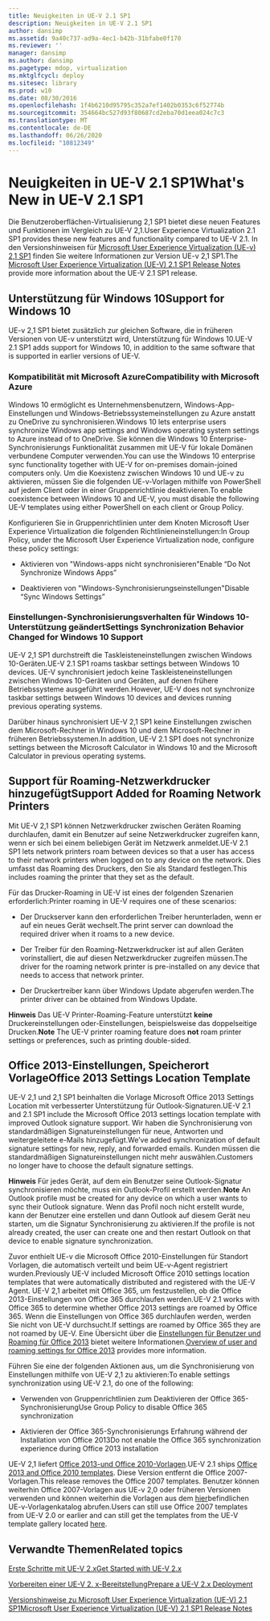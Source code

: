 ```yaml
---
title: Neuigkeiten in UE-V 2.1 SP1
description: Neuigkeiten in UE-V 2.1 SP1
author: dansimp
ms.assetid: 9a40c737-ad9a-4ec1-b42b-31bfabe0f170
ms.reviewer: ''
manager: dansimp
ms.author: dansimp
ms.pagetype: mdop, virtualization
ms.mktglfcycl: deploy
ms.sitesec: library
ms.prod: w10
ms.date: 08/30/2016
ms.openlocfilehash: 1f4b6210d95795c352a7ef1402b0353c6f52774b
ms.sourcegitcommit: 354664bc527d93f80687cd2eba70d1eea024c7c3
ms.translationtype: MT
ms.contentlocale: de-DE
ms.lasthandoff: 06/26/2020
ms.locfileid: "10812349"
---
```

# <span data-ttu-id="28404-103">Neuigkeiten in UE-V 2.1 SP1</span><span class="sxs-lookup"><span data-stu-id="28404-103">What's New in UE-V 2.1 SP1</span></span>


<span data-ttu-id="28404-104">Die Benutzeroberflächen-Virtualisierung 2,1 SP1 bietet diese neuen Features und Funktionen im Vergleich zu UE-V 2,1.</span><span class="sxs-lookup"><span data-stu-id="28404-104">User Experience Virtualization 2.1 SP1 provides these new features and functionality compared to UE-V 2.1.</span></span> <span data-ttu-id="28404-105">In den Versionshinweisen für [Microsoft User Experience Virtualization (UE-v) 2,1 SP1](microsoft-user-experience-virtualization--ue-v--21-sp1-release-notes.md) finden Sie weitere Informationen zur Version UE-v 2,1 SP1.</span><span class="sxs-lookup"><span data-stu-id="28404-105">The [Microsoft User Experience Virtualization (UE-V) 2.1 SP1 Release Notes](microsoft-user-experience-virtualization--ue-v--21-sp1-release-notes.md) provide more information about the UE-V 2.1 SP1 release.</span></span>

## <span data-ttu-id="28404-106">Unterstützung für Windows 10</span><span class="sxs-lookup"><span data-stu-id="28404-106">Support for Windows 10</span></span>


<span data-ttu-id="28404-107">UE-v 2,1 SP1 bietet zusätzlich zur gleichen Software, die in früheren Versionen von UE-v unterstützt wird, Unterstützung für Windows 10.</span><span class="sxs-lookup"><span data-stu-id="28404-107">UE-V 2.1 SP1 adds support for Windows 10, in addition to the same software that is supported in earlier versions of UE-V.</span></span>

### <span data-ttu-id="28404-108">Kompatibilität mit Microsoft Azure</span><span class="sxs-lookup"><span data-stu-id="28404-108">Compatibility with Microsoft Azure</span></span>

<span data-ttu-id="28404-109">Windows 10 ermöglicht es Unternehmensbenutzern, Windows-App-Einstellungen und Windows-Betriebssystemeinstellungen zu Azure anstatt zu OneDrive zu synchronisieren.</span><span class="sxs-lookup"><span data-stu-id="28404-109">Windows 10 lets enterprise users synchronize Windows app settings and Windows operating system settings to Azure instead of to OneDrive.</span></span> <span data-ttu-id="28404-110">Sie können die Windows 10 Enterprise-Synchronisierungs Funktionalität zusammen mit UE-V für lokale Domänen verbundene Computer verwenden.</span><span class="sxs-lookup"><span data-stu-id="28404-110">You can use the Windows 10 enterprise sync functionality together with UE-V for on-premises domain-joined computers only.</span></span> <span data-ttu-id="28404-111">Um die Koexistenz zwischen Windows 10 und UE-v zu aktivieren, müssen Sie die folgenden UE-v-Vorlagen mithilfe von PowerShell auf jedem Client oder in einer Gruppenrichtlinie deaktivieren.</span><span class="sxs-lookup"><span data-stu-id="28404-111">To enable coexistence between Windows 10 and UE-V, you must disable the following UE-V templates using either PowerShell on each client or Group Policy.</span></span>

<span data-ttu-id="28404-112">Konfigurieren Sie in Gruppenrichtlinien unter dem Knoten Microsoft User Experience Virtualization die folgenden Richtlinieneinstellungen:</span><span class="sxs-lookup"><span data-stu-id="28404-112">In Group Policy, under the Microsoft User Experience Virtualization node, configure these policy settings:</span></span>

-   <span data-ttu-id="28404-113">Aktivieren von "Windows-apps nicht synchronisieren"</span><span class="sxs-lookup"><span data-stu-id="28404-113">Enable “Do Not Synchronize Windows Apps”</span></span>

-   <span data-ttu-id="28404-114">Deaktivieren von "Windows-Synchronisierungseinstellungen"</span><span class="sxs-lookup"><span data-stu-id="28404-114">Disable “Sync Windows Settings”</span></span>

### <span data-ttu-id="28404-115">Einstellungen-Synchronisierungsverhalten für Windows 10-Unterstützung geändert</span><span class="sxs-lookup"><span data-stu-id="28404-115">Settings Synchronization Behavior Changed for Windows 10 Support</span></span>

<span data-ttu-id="28404-116">UE-V 2,1 SP1 durchstreift die Taskleisteneinstellungen zwischen Windows 10-Geräten.</span><span class="sxs-lookup"><span data-stu-id="28404-116">UE-V 2.1 SP1 roams taskbar settings between Windows 10 devices.</span></span> <span data-ttu-id="28404-117">UE-V synchronisiert jedoch keine Taskleisteneinstellungen zwischen Windows 10-Geräten und Geräten, auf denen frühere Betriebssysteme ausgeführt werden.</span><span class="sxs-lookup"><span data-stu-id="28404-117">However, UE-V does not synchronize taskbar settings between Windows 10 devices and devices running previous operating systems.</span></span>

<span data-ttu-id="28404-118">Darüber hinaus synchronisiert UE-V 2,1 SP1 keine Einstellungen zwischen dem Microsoft-Rechner in Windows 10 und dem Microsoft-Rechner in früheren Betriebssystemen.</span><span class="sxs-lookup"><span data-stu-id="28404-118">In addition, UE-V 2.1 SP1 does not synchronize settings between the Microsoft Calculator in Windows 10 and the Microsoft Calculator in previous operating systems.</span></span>

## <span data-ttu-id="28404-119">Support für Roaming-Netzwerkdrucker hinzugefügt</span><span class="sxs-lookup"><span data-stu-id="28404-119">Support Added for Roaming Network Printers</span></span>


<span data-ttu-id="28404-120">Mit UE-V 2,1 SP1 können Netzwerkdrucker zwischen Geräten Roaming durchlaufen, damit ein Benutzer auf seine Netzwerkdrucker zugreifen kann, wenn er sich bei einem beliebigen Gerät im Netzwerk anmeldet.</span><span class="sxs-lookup"><span data-stu-id="28404-120">UE-V 2.1 SP1 lets network printers roam between devices so that a user has access to their network printers when logged on to any device on the network.</span></span> <span data-ttu-id="28404-121">Dies umfasst das Roaming des Druckers, den Sie als Standard festlegen.</span><span class="sxs-lookup"><span data-stu-id="28404-121">This includes roaming the printer that they set as the default.</span></span>

<span data-ttu-id="28404-122">Für das Drucker-Roaming in UE-V ist eines der folgenden Szenarien erforderlich:</span><span class="sxs-lookup"><span data-stu-id="28404-122">Printer roaming in UE-V requires one of these scenarios:</span></span>

-   <span data-ttu-id="28404-123">Der Druckserver kann den erforderlichen Treiber herunterladen, wenn er auf ein neues Gerät wechselt.</span><span class="sxs-lookup"><span data-stu-id="28404-123">The print server can download the required driver when it roams to a new device.</span></span>

-   <span data-ttu-id="28404-124">Der Treiber für den Roaming-Netzwerkdrucker ist auf allen Geräten vorinstalliert, die auf diesen Netzwerkdrucker zugreifen müssen.</span><span class="sxs-lookup"><span data-stu-id="28404-124">The driver for the roaming network printer is pre-installed on any device that needs to access that network printer.</span></span>

-   <span data-ttu-id="28404-125">Der Druckertreiber kann über Windows Update abgerufen werden.</span><span class="sxs-lookup"><span data-stu-id="28404-125">The printer driver can be obtained from Windows Update.</span></span>

<span data-ttu-id="28404-126">**Hinweis**  Das UE-V Printer-Roaming-Feature unterstützt **keine** Druckereinstellungen oder-Einstellungen, beispielsweise das doppelseitige Drucken.</span><span class="sxs-lookup"><span data-stu-id="28404-126">**Note** The UE-V printer roaming feature does **not** roam printer settings or preferences, such as printing double-sided.</span></span>

 

## <span data-ttu-id="28404-127">Office 2013-Einstellungen, Speicherort Vorlage</span><span class="sxs-lookup"><span data-stu-id="28404-127">Office 2013 Settings Location Template</span></span>


<span data-ttu-id="28404-128">UE-V 2,1 und 2,1 SP1 beinhalten die Vorlage Microsoft Office 2013 Settings Location mit verbesserter Unterstützung für Outlook-Signaturen.</span><span class="sxs-lookup"><span data-stu-id="28404-128">UE-V 2.1 and 2.1 SP1 include the Microsoft Office 2013 settings location template with improved Outlook signature support.</span></span> <span data-ttu-id="28404-129">Wir haben die Synchronisierung von standardmäßigen Signatureinstellungen für neue, Antworten und weitergeleitete e-Mails hinzugefügt.</span><span class="sxs-lookup"><span data-stu-id="28404-129">We’ve added synchronization of default signature settings for new, reply, and forwarded emails.</span></span> <span data-ttu-id="28404-130">Kunden müssen die standardmäßigen Signatureinstellungen nicht mehr auswählen.</span><span class="sxs-lookup"><span data-stu-id="28404-130">Customers no longer have to choose the default signature settings.</span></span>

<span data-ttu-id="28404-131">**Hinweis**  Für jedes Gerät, auf dem ein Benutzer seine Outlook-Signatur synchronisieren möchte, muss ein Outlook-Profil erstellt werden.</span><span class="sxs-lookup"><span data-stu-id="28404-131">**Note** An Outlook profile must be created for any device on which a user wants to sync their Outlook signature.</span></span> <span data-ttu-id="28404-132">Wenn das Profil noch nicht erstellt wurde, kann der Benutzer eine erstellen und dann Outlook auf diesem Gerät neu starten, um die Signatur Synchronisierung zu aktivieren.</span><span class="sxs-lookup"><span data-stu-id="28404-132">If the profile is not already created, the user can create one and then restart Outlook on that device to enable signature synchronization.</span></span>

 

<span data-ttu-id="28404-133">Zuvor enthielt UE-v die Microsoft Office 2010-Einstellungen für Standort Vorlagen, die automatisch verteilt und beim UE-v-Agent registriert wurden.</span><span class="sxs-lookup"><span data-stu-id="28404-133">Previously UE-V included Microsoft Office 2010 settings location templates that were automatically distributed and registered with the UE-V Agent.</span></span> <span data-ttu-id="28404-134">UE-V 2,1 arbeitet mit Office 365, um festzustellen, ob die Office 2013-Einstellungen von Office 365 durchlaufen werden.</span><span class="sxs-lookup"><span data-stu-id="28404-134">UE-V 2.1 works with Office 365 to determine whether Office 2013 settings are roamed by Office 365.</span></span> <span data-ttu-id="28404-135">Wenn die Einstellungen von Office 365 durchlaufen werden, werden Sie nicht von UE-V durchsucht.</span><span class="sxs-lookup"><span data-stu-id="28404-135">If settings are roamed by Office 365 they are not roamed by UE-V.</span></span> <span data-ttu-id="28404-136">Eine Übersicht über die [Einstellungen für Benutzer und Roaming für Office 2013](https://go.microsoft.com/fwlink/p/?LinkID=391220) bietet weitere Informationen.</span><span class="sxs-lookup"><span data-stu-id="28404-136">[Overview of user and roaming settings for Office 2013](https://go.microsoft.com/fwlink/p/?LinkID=391220) provides more information.</span></span>

<span data-ttu-id="28404-137">Führen Sie eine der folgenden Aktionen aus, um die Synchronisierung von Einstellungen mithilfe von UE-V 2,1 zu aktivieren:</span><span class="sxs-lookup"><span data-stu-id="28404-137">To enable settings synchronization using UE-V 2.1, do one of the following:</span></span>

-   <span data-ttu-id="28404-138">Verwenden von Gruppenrichtlinien zum Deaktivieren der Office 365-Synchronisierung</span><span class="sxs-lookup"><span data-stu-id="28404-138">Use Group Policy to disable Office 365 synchronization</span></span>

-   <span data-ttu-id="28404-139">Aktivieren der Office 365-Synchronisierungs Erfahrung während der Installation von Office 2013</span><span class="sxs-lookup"><span data-stu-id="28404-139">Do not enable the Office 365 synchronization experience during Office 2013 installation</span></span>

<span data-ttu-id="28404-140">UE-V 2,1 liefert [Office 2013-und Office 2010-Vorlagen](https://technet.microsoft.com/library/dn458932.aspx#autosyncsettings).</span><span class="sxs-lookup"><span data-stu-id="28404-140">UE-V 2.1 ships [Office 2013 and Office 2010 templates](https://technet.microsoft.com/library/dn458932.aspx#autosyncsettings).</span></span> <span data-ttu-id="28404-141">Diese Version entfernt die Office 2007-Vorlagen.</span><span class="sxs-lookup"><span data-stu-id="28404-141">This release removes the Office 2007 templates.</span></span> <span data-ttu-id="28404-142">Benutzer können weiterhin Office 2007-Vorlagen aus UE-v 2,0 oder früheren Versionen verwenden und können weiterhin die Vorlagen aus dem [hier](https://go.microsoft.com/fwlink/p/?LinkID=246589)befindlichen UE-v-Vorlagenkatalog abrufen.</span><span class="sxs-lookup"><span data-stu-id="28404-142">Users can still use Office 2007 templates from UE-V 2.0 or earlier and can still get the templates from the UE-V template gallery located [here](https://go.microsoft.com/fwlink/p/?LinkID=246589).</span></span>






## <span data-ttu-id="28404-143">Verwandte Themen</span><span class="sxs-lookup"><span data-stu-id="28404-143">Related topics</span></span>


[<span data-ttu-id="28404-144">Erste Schritte mit UE-V 2.x</span><span class="sxs-lookup"><span data-stu-id="28404-144">Get Started with UE-V 2.x</span></span>](get-started-with-ue-v-2x-new-uevv2.md)

[<span data-ttu-id="28404-145">Vorbereiten einer UE-V 2. x-Bereitstellung</span><span class="sxs-lookup"><span data-stu-id="28404-145">Prepare a UE-V 2.x Deployment</span></span>](prepare-a-ue-v-2x-deployment-new-uevv2.md)

[<span data-ttu-id="28404-146">Versionshinweise zu Microsoft User Experience Virtualization (UE-V) 2.1 SP1</span><span class="sxs-lookup"><span data-stu-id="28404-146">Microsoft User Experience Virtualization (UE-V) 2.1 SP1 Release Notes</span></span>](microsoft-user-experience-virtualization--ue-v--21-sp1-release-notes.md)

 

 





